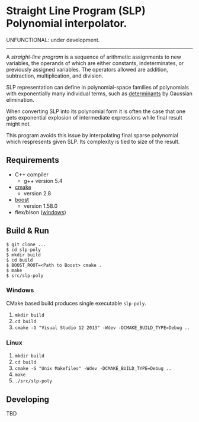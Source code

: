 # Straight Line Program (SLP) Polynomial interpolator.

UNFUNCTIONAL: under development.

----

A _straight-line program_ is a sequence of arithmetic assignments to new
variables, the operands of which are either constants, indeterminates, or
previously assigned variables. The operators allowed are addition, subtraction,
multiplication, and division. 

SLP representation can define in polynomial-space families of polynomials with
exponentially many individual terms, such as
[determinants](https://en.wikipedia.org/wiki/Determinant) by
Gaussian elimination.

When converting SLP into its polynomial form it is often the case that one gets
exponential explosion of intermediate expressions while final result might not.

This program avoids this issue by interpolating final sparse polynomial which
respresents given SLP. Its complexity is tied to size of the result.

## Requirements

* C++ compiler
  * g++ version 5.4
* [cmake](https://cmake.org/download/)
  * version 2.8
* [boost](http://www.boost.org/)
  * version 1.58.0
* flex/bison ([windows](https://sourceforge.net/projects/winflexbison/))

## Build & Run

    $ git clone ...
    $ cd slp-poly
    $ mkdir build
    $ cd build
    $ BOOST_ROOT=<Path to Boost> cmake .
    $ make
    $ src/slp-poly

### Windows

CMake based build produces single executable `slp-poly`.

1. `mkdir build`
1. `cd build`
1. `cmake -G "Visual Studio 12 2013" -Wdev -DCMAKE_BUILD_TYPE=Debug ..`

### Linux

1. `mkdir build`
1. `cd build`
1. `cmake -G "Unix Makefiles" -Wdev -DCMAKE_BUILD_TYPE=Debug ..`
1. `make`
1. `./src/slp-poly`


## Developing

TBD
